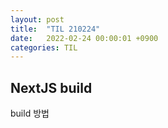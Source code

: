 ```yaml
---
layout: post
title:  "TIL 210224"
date:   2022-02-24 00:00:01 +0900
categories: TIL
---
```


## NextJS build
build 방법
